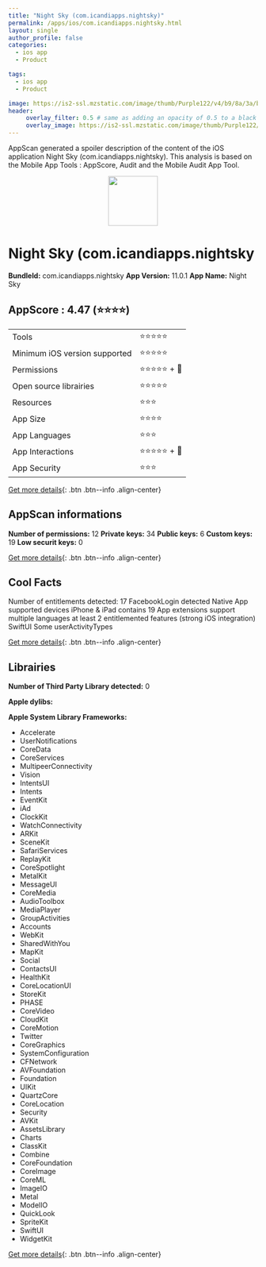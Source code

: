 ```yaml
---
title: "Night Sky (com.icandiapps.nightsky)"
permalink: /apps/ios/com.icandiapps.nightsky.html
layout: single
author_profile: false
categories: 
  - ios app 
  - Product 

tags: 
  - ios app 
  - Product 

image: https://is2-ssl.mzstatic.com/image/thumb/Purple122/v4/b9/8a/3a/b98a3a79-cf34-ef45-4617-5d20914e77a4/AppIcon5-1x_U007emarketing-0-7-0-sRGB-0-85-220-0.png/512x512bb.jpg
header: 
     overlay_filter: 0.5 # same as adding an opacity of 0.5 to a black background
     overlay_image: https://is2-ssl.mzstatic.com/image/thumb/Purple122/v4/b9/8a/3a/b98a3a79-cf34-ef45-4617-5d20914e77a4/AppIcon5-1x_U007emarketing-0-7-0-sRGB-0-85-220-0.png/512x512bb.jpg
---
```

AppScan generated a spoiler description of the content of the iOS application Night Sky (com.icandiapps.nightsky). This analysis is based on the Mobile App Tools : AppScore, Audit and the Mobile Audit App Tool.

  
  
<div style="text-align: center;"><img src="https://is2-ssl.mzstatic.com/image/thumb/Purple122/v4/b9/8a/3a/b98a3a79-cf34-ef45-4617-5d20914e77a4/AppIcon5-1x_U007emarketing-0-7-0-sRGB-0-85-220-0.png/512x512bb.jpg" width="100" height="100"></div>  
  
# Night Sky (com.icandiapps.nightsky

**BundleId:** com.icandiapps.nightsky
**App Version:** 11.0.1
**App Name:** Night Sky


## AppScore : 4.47 (⭐️⭐️⭐️⭐️) 

<table>
<tr><td> Tools </td><td> ⭐️⭐️⭐️⭐️⭐️ </td></tr>
<tr><td> Minimum iOS version supported </td><td> ⭐️⭐️⭐️⭐️⭐️ </td></tr>
<tr><td> Permissions </td><td> ⭐️⭐️⭐️⭐️⭐️ + 🌟 </td></tr>
<tr><td> Open source librairies </td><td> ⭐️⭐️⭐️⭐️⭐️ </td></tr>
<tr><td> Resources </td><td> ⭐️⭐️⭐️ </td></tr>
<tr><td> App Size </td><td> ⭐️⭐️⭐️⭐️ </td></tr>
<tr><td> App Languages </td><td> ⭐️⭐️⭐️ </td></tr>
<tr><td> App Interactions </td><td> ⭐️⭐️⭐️⭐️⭐️ + 🌟 </td></tr>
<tr><td> App Security </td><td> ⭐️⭐️⭐️ </td></tr>
</table>

[Get more details](/pricing.html){: .btn .btn--info .align-center}  
  
## AppScan informations 

**Number of permissions:** 12
**Private keys:** 34
**Public keys:** 6
**Custom keys:** 19
**Low securit keys:** 0
  
[Get more details](/pricing.html){: .btn .btn--info .align-center}

## Cool Facts

Number of entitlements detected: 17
FacebookLogin detected
Native App
supported devices iPhone & iPad
contains 19 App extensions
support multiple languages
at least 2 entitlemented features (strong iOS integration)
SwiftUI
Some userActivityTypes
  
[Get more details](/pricing.html){: .btn .btn--info .align-center}

## Librairies 
**Number of Third Party Library detected:** 0

**Apple dylibs:**


**Apple System Library Frameworks:**
- Accelerate
- UserNotifications
- CoreData
- CoreServices
- MultipeerConnectivity
- Vision
- IntentsUI
- Intents
- EventKit
- iAd
- ClockKit
- WatchConnectivity
- ARKit
- SceneKit
- SafariServices
- ReplayKit
- CoreSpotlight
- MetalKit
- MessageUI
- CoreMedia
- AudioToolbox
- MediaPlayer
- GroupActivities
- Accounts
- WebKit
- SharedWithYou
- MapKit
- Social
- ContactsUI
- HealthKit
- CoreLocationUI
- StoreKit
- PHASE
- CoreVideo
- CloudKit
- CoreMotion
- Twitter
- CoreGraphics
- SystemConfiguration
- CFNetwork
- AVFoundation
- Foundation
- UIKit
- QuartzCore
- CoreLocation
- Security
- AVKit
- AssetsLibrary
- Charts
- ClassKit
- Combine
- CoreFoundation
- CoreImage
- CoreML
- ImageIO
- Metal
- ModelIO
- QuickLook
- SpriteKit
- SwiftUI
- WidgetKit


  
[Get more details](/pricing.html){: .btn .btn--info .align-center}

